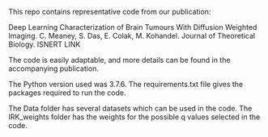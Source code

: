 This repo contains representative code from our publication:

Deep Learning Characterization of Brain Tumours With Diffusion Weighted Imaging. C. Meaney, S. Das, E. Colak, M. Kohandel. Journal of Theoretical Biology.
ISNERT LINK

The code is easily adaptable, and more details can be found in the accompanying publication.

The Python version used was 3.7.6. The requirements.txt file gives the packages required to run the code.

The Data folder has several datasets which can be used in the code. The IRK_weights folder has the weights for the possible q values selected in the code.
